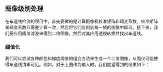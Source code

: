 ## 图像级别处理

在车道线检测的项目中，首先要做的是计算摄像机校准矩阵和畸变系数。校准矩阵和畸变系数只需要计算一次，然后将它们应用到每一帧的图像中即可。接下来，我们将应用阈值滤波来得到二值图像，然后对其应用透视转换并找出车道线。

### 阈值化

我们可以尝试各种颜色和梯度阈值的组合方法来生成一个二值图像，从而仅可能使得车道线清晰可见。例如，对于上图作为输入时，我们期望得到的结果如下：












